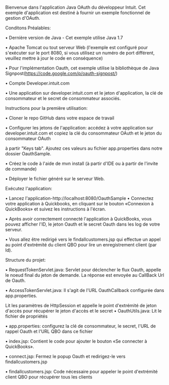 Bienvenue dans l'application Java OAuth du développeur Intuit.
Cet exemple d'application est destiné à fournir un exemple fonctionnel de gestion d'OAuth.

Conditons Préalables:

• Dernière version de Java - Cet exemple utilise Java 1.7

• Apache Tomcat ou tout serveur Web (l'exemple est configuré pour s'exécuter sur le port 8080,
si vous utilisez un numéro de port différent, veuillez mettre à jour le code en conséquence)

• Pour l'implémentation Oauth, cet exemple utilise la bibliothèque de Java Signpost(https://code.google.com/p/oauth-signpost/)

• Compte Developer.intuit.com

• Une application sur developer.intuit.com et le jeton d'application, la clé de consommateur et le secret de consommateur associés.

Instructions pour la première utilisation:

• Cloner le repo GitHub dans votre espace de travail

• Configurer les jetons de l'application: accédez à votre application sur developer.intuit.com et copiez la clé du consommateur OAuth et le jeton du consommateur OAuth 

à partir "Keys tab". Ajoutez ces valeurs au fichier app.properties dans notre dossier OauthSample.

• Créez le code à l'aide de mvn install (à partir d'IDE ou à partir de l'invite de commande)

• Déployer le fichier généré sur le serveur Web.

Exécutez l'application:


• Lancez l'application-http://localhost:8080/OauthSample
• Connectez votre application à Quickbooks, en cliquant sur le bouton «Connexion à QuickBooks» et suivez les instructions à l'écran.

• Après avoir correctement connecté l'application à QuickBooks, vous pouvez afficher l'ID, 
le jeton Oauth et le secret Oauth dans les log de votre serveur.

• Vous allez être redirigé vers le findallcustomers.jsp qui effectue un appel au point d'extrémité du client QBO pour lire un 
enregistrement client (par Id).

Structure du projet:

• RequestTokenServlet.java: Servlet pour déclencher le flux Oauth, appelle le noeud final du jeton de demande.
La réponse est envoyée au CallBack Url de Oauth.

• AccessTokenServlet.java: Il s'agit de l'URL OauthCallback configurée dans app.properties. 

Lit les paramètres de HttpSession et appelle le point d'extrémité de jeton d'accès pour récupérer le jeton d'accès et le secret
• OauthUtils.java: Lit le fichier de propriétés

• app.properties: configurez la clé de consommateur, le secret, l'URL de rappel Oauth et l'URL QBO dans ce fichier

• index.jsp: Contient le code pour ajouter le bouton «Se connecter à QuickBooks».

• connect.jsp: Fermez le popup Oauth et redirigez-le vers findallcustomers.jsp

• findallcustomers.jsp: Code nécessaire pour appeler le point d'extrémité client QBO pour récupérer tous les clients
